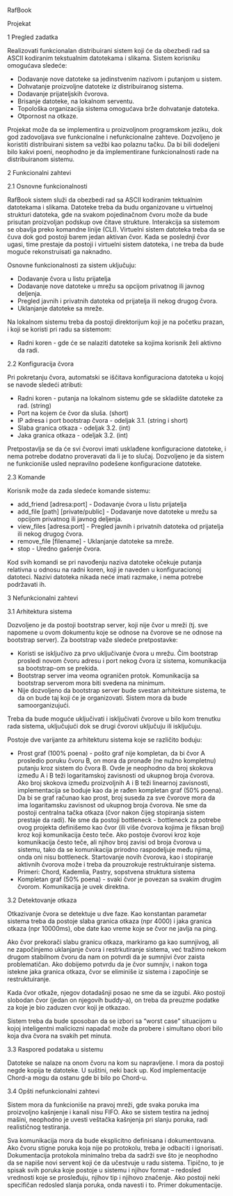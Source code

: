 RafBook

Projekat

1 Pregled zadatka

Realizovati funkcionalan distribuirani sistem koji će da obezbedi rad sa ASCII kodiranim tekstualnim datotekama i slikama. Sistem korisniku omogućava sledeće:
- Dodavanje nove datoteke sa jedinstvenim nazivom i putanjom u sistem.
- Dohvatanje proizvoljne datoteke iz distribuiranog sistema.
- Dodavanje prijateljskih čvorova.
- Brisanje datoteke, na lokalnom serventu.
- Topološka organizacija sistema omogućava brže dohvatanje datoteka.
- Otpornost na otkaze.

Projekat može da se implementira u proizvoljnom programskom jeziku, dok god zadovoljava sve funkcionalne i nefunkcionalne zahteve. Dozvoljeno je koristiti distribuirani sistem sa vežbi kao polaznu tačku. Da bi bili dodeljeni bilo kakvi poeni, neophodno je da implementirane funkcionalnosti rade na distribuiranom sistemu.

2 Funkcionalni zahtevi

2.1 Osnovne funkcionalnosti

RafBook sistem služi da obezbedi rad sa ASCII kodiranim tektualnim datotekama i slikama. Datoteke treba da budu organizovane u virtuelnoj strukturi datoteka, gde na svakom pojedinačnom čvoru može da bude prisutan proizvoljan podskup ove čitave strukture. 
Interakcija sa sistemom se obavlja preko komandne linije (CLI). Virtuelni sistem datoteka treba da se čuva dok god postoji barem jedan aktivan čvor. Kada se poslednji čvor ugasi, time prestaje da postoji i virtuelni sistem datoteka, i ne treba da bude moguće rekonstruisati ga naknadno.

Osnovne funkcionalnosti za sistem uključuju:
- Dodavanje čvora u listu prijatelja
- Dodavanje nove datoteke u mrežu sa opcijom privatnog ili javnog deljenja. 
- Pregled javnih i privatnih datoteka od prijatelja ili nekog drugog čvora.
- Uklanjanje datoteke sa mreže.

Na lokalnom sistemu treba da postoji direktorijum koji je na početku prazan, i koji se koristi pri radu sa sistemom:

- Radni koren - gde će se nalaziti datoteke sa kojima korisnik želi aktivno da radi.

2.2 Konfiguracija čvora

Pri pokretanju čvora, automatski se iščitava konfiguraciona datoteka u kojoj se navode sledeći atributi:
- Radni koren - putanja na lokalnom sistemu gde se skladište datoteke za rad. (string)
- Port na kojem će čvor da sluša. (short)
- IP adresa i port bootstrap čvora - odeljak 3.1. (string i short)
- Slaba granica otkaza - odeljak 3.2. (int)
- Jaka granica otkaza - odeljak 3.2. (int)

Pretpostavlja se da će svi čvorovi imati usklađene konfiguracione datoteke, i nema potrebe dodatno proveravati da li je to slučaj. Dozvoljeno je da sistem ne funkcioniše usled nepravilno podešene konfiguracione datoteke.

2.3 Komande

Korisnik može da zada sledeće komande sistemu:
- add_friend [adresa:port] - Dodavanje čvora u listu prijatelja
- add_file [path] [private/public] - Dodavanje nove datoteke u mrežu sa opcijom privatnog ili javnog deljenja. 
- view_files [adresa:port] - Pregled javnih i privatnih datoteka od prijatelja ili nekog drugog čvora.
- remove_file [filename] - Uklanjanje datoteke sa mreže.
- stop - Uredno gašenje čvora.

Kod svih komandi se pri navođenju naziva datoteke očekuje putanja relativna u odnosu na radni koren, koji je naveden u konfiguracionoj datoteci. Nazivi datoteka nikada neće imati razmake, i nema potrebe podržavati ih.

3 Nefunkcionalni zahtevi

3.1 Arhitektura sistema

Dozvoljeno je da postoji bootstrap server, koji nije čvor u mreži (tj. sve napomene u ovom dokumentu koje se odnose na čvorove se ne odnose na bootstrap server). Za bootstrap važe sledeće pretpostavke:
- Koristi se isključivo za prvo uključivanje čvora u mrežu. Čim bootstrap prosledi novom čvoru adresu i port nekog čvora iz sistema, komunikacija sa bootstrap-om se prekida.
- Bootstrap server ima veoma ograničen protok. Komunikacija sa bootstrap serverom mora biti svedena na minimum.
- Nije dozvoljeno da bootstrap server bude svestan arhitekture sistema, te da on bude taj koji će je organizovati. Sistem mora da bude samoorganizujući.

Treba da bude moguće uključivati i isključivati čvorove u bilo kom trenutku rada sistema, uključujući dok se drugi čvorovi uključuju ili isključuju.

Postoje dve varijante za arhitekturu sistema koje se različito boduju:
- Prost graf (100% poena) - pošto graf nije kompletan, da bi čvor A prosledio poruku čvoru B, on mora da pronađe (ne nužno kompletnu) putanju kroz sistem do čvora B. Ovde je neophodno da broj skokova između A i B teži logaritamskoj zavisnosti od ukupnog broja čvorova. Ako broj skokova između proizvoljnih A i B teži linearnoj zavisnosti, implementacija se boduje kao da je rađen kompletan graf (50% poena). Da bi se graf računao kao prost, broj suseda za sve čvorove mora da ima logaritamsku zavisnost od ukupnog broja čvorova. Ne sme da postoji centralna tačka otkaza (čvor nakon čijeg stopiranja sistem prestaje da radi). Ne sme da postoji bottleneck - bottleneck za potrebe ovog projekta definišemo kao čvor (ili više čvorova kojima je fiksan broj) kroz koji komunikacija često teče. Ako postoje čvorovi kroz koje komunikacija često teče, ali njihov broj zavisi od broja čvorova u sistemu, tako da se komunikacija prirodno raspodeljuje među njima, onda oni nisu bottleneck. Startovanje novih čvorova, kao i stopiranje aktivnih čvorova može i treba da prouzrokuje restruktuiranje sistema.
Primeri: Chord, Kademlia, Pastry, sopstvena struktura sistema
- Kompletan graf (50% poena) - svaki čvor je povezan sa svakim drugim čvorom. Komunikacija je uvek direktna.

3.2 Detektovanje otkaza

Otkazivanje čvora se detektuje u dve faze. Kao konstantan parametar sistema treba da postoje slaba granica otkaza (npr 4000) i jaka granica otkaza (npr 10000ms), obe date kao vreme koje se čvor ne javlja na ping.

Ako čvor prekorači slabu granicu otkaza, markiramo ga kao sumnjivog, ali ne započinjemo uklanjanje čvora i restrkutiranje sistema, već tražimo nekom drugom stabilnom čvoru da nam on potvrdi da je sumnjivi čvor zaista problematičan. Ako dobijemo potvrdu da je čvor sumnjiv, i nakon toga istekne jaka granica otkaza, čvor se eliminiše iz sistema i započinje se restruktuiranje.

Kada čvor otkaže, njegov dotadašnji posao ne sme da se izgubi. Ako postoji slobodan čvor (jedan on njegovih buddy-a), on treba da preuzme podatke za koje je bio zaduzen cvor koji je otkazao.

Sistem treba da bude sposoban da se izbori sa “worst case” situacijom u kojoj inteligentni maliciozni napadač može da probere i simultano obori bilo koja dva čvora na svakih pet minuta.

3.3 Raspored podataka u sistemu

Datoteke se nalaze na onom čvoru na kom su napravljene. I mora da postoji negde kopija te datoteke. U suštini, neki back up. Kod implementacije Chord-a mogu da ostanu gde bi bilo po Chord-u.

3.4 Opšti nefunkcionalni zahtevi

Sistem mora da funkcioniše na pravoj mreži, gde svaka poruka ima proizvoljno kašnjenje i kanali nisu FIFO. Ako se sistem testira na jednoj mašini, neophodno je uvesti veštačka kašnjenja pri slanju poruka, radi realističnog testiranja.

Sva komunikacija mora da bude eksplicitno definisana i dokumentovana. Ako čvoru stigne poruka koja nije po protokolu, treba je odbaciti i ignorisati. Dokumentacija protokola minimalno treba da sadrži sve što je neophodno da se napiše novi servent koji će da učestvuje u radu sistema. Tipično, to je spisak svih poruka koje postoje u sistemu i njihov format – redosled vrednosti koje se prosleđuju, njihov tip i njihovo značenje. Ako postoji neki specifičan redosled slanja poruka, onda navesti i to. Primer dokumentacije. 

